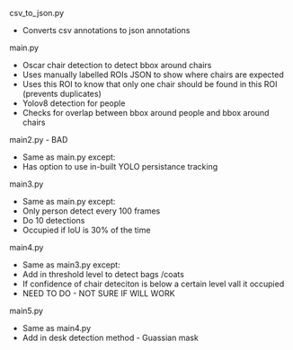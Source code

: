 csv_to_json.py
- Converts csv annotations to json annotations

main.py
- Oscar chair detection to detect bbox around chairs
- Uses manually labelled ROIs JSON to show where chairs are expected
- Uses this ROI to know that only one chair should be found in this ROI (prevents duplicates)
- Yolov8 detection for people
- Checks for overlap between bbox around people and bbox around chairs

main2.py - BAD
- Same as main.py except:
- Has option to use in-built YOLO persistance tracking

main3.py
- Same as main.py except:
- Only person detect every 100 frames
- Do 10 detections
- Occupied if IoU is 30% of the time

main4.py
- Same as main3.py except:
- Add in threshold level to detect bags /coats
- If confidence of chair deteciton is below a certain level vall it occupied
- NEED TO DO - NOT SURE IF WILL WORK

main5.py
- Same as main4.py
- Add in desk detection method - Guassian mask